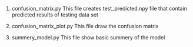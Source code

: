 1. confusion_matrix.py	This file creates test_predicted.npy file that contain predicted results of testing data set

2. confusion_matrix_plot.py	This file draw the confusion matrix

3. summery_model.py	This file show basic summery of the model